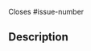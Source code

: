 <!-- Every pull request should be related to an existing issue. -->
<!-- Replace "issue-number" below with the number of the related issue. -->
<!-- NOTE: merging this pull request will automatically close the issue. -->
Closes #issue-number
  
## Description
<!-- Add a brief description of what this pull request achieves. -->
